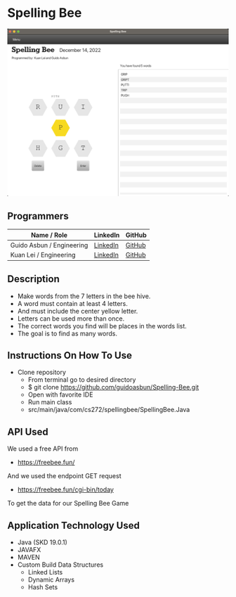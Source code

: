 # Spelling Bee

![SpellingBeeGame.png](images/SpellingBeeGame.png)

## Programmers
| Name / Role               | LinkedIn                                                       | GitHub                                  |
|---------------------------|----------------------------------------------------------------|-----------------------------------------|
| Guido Asbun / Engineering | [LinkedIn](https://www.linkedin.com/in/guidoasbun/)            | [GitHub](https://github.com/guidoasbun) |
| Kuan Lei / Engineering    | [LinkedIn](https://www.linkedin.com/in/kuanioi-lei-17ab19156/) | [GitHub](https://github.com/kuan1219)   |

## Description

- Make words from the 7 letters in the bee hive.
- A word must contain at least 4 letters.
- And must include the center yellow letter.
- Letters can be used more than once.
- The correct words you find will be places in the words list.
- The goal is to find as many words.

## Instructions On How To Use

- Clone repository
  - From terminal go to desired directory
  - $ git clone https://github.com/guidoasbun/Spelling-Bee.git
  - Open with favorite IDE
  - Run main class 
  - src/main/java/com/cs272/spellingbee/SpellingBee.Java

## API Used
We used a free API from 
- https://freebee.fun/

And we used the endpoint GET request
- https://freebee.fun/cgi-bin/today

To get the data for our Spelling Bee Game

## Application Technology Used

- Java (SKD 19.0.1)
- JAVAFX 
- MAVEN
- Custom Build Data Structures
  - Linked Lists
  - Dynamic Arrays
  - Hash Sets
